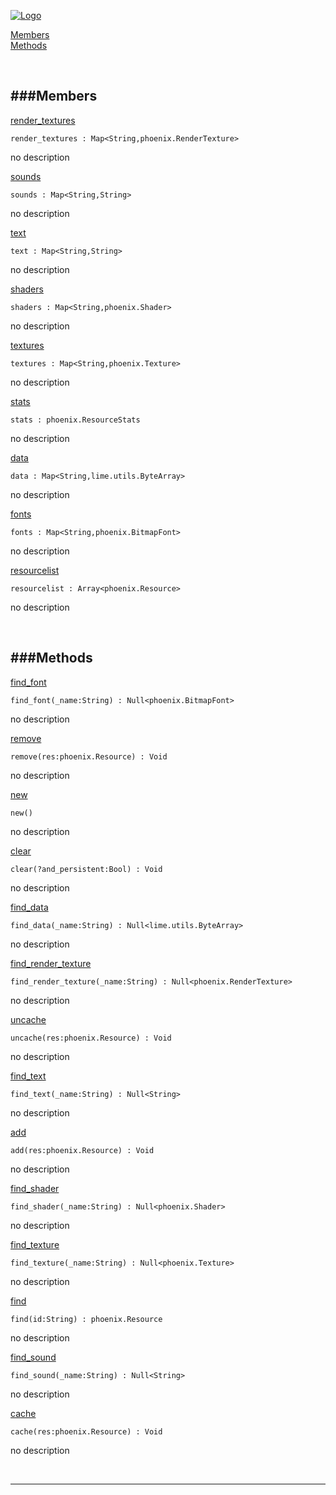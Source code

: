 
[![Logo](http://luxeengine.com/images/logo.png)](index.html)


[Members](#Members)   
[Methods](#Methods)   


&nbsp;   

<a class="lift" name="Members" ></a>
###Members   
---
<a class="lift" name="render_textures" href="#render_textures">render_textures</a>



    render_textures : Map<String,phoenix.RenderTexture>

<span class="small_desc_flat"> no description </span>   

<a class="lift" name="sounds" href="#sounds">sounds</a>



    sounds : Map<String,String>

<span class="small_desc_flat"> no description </span>   

<a class="lift" name="text" href="#text">text</a>



    text : Map<String,String>

<span class="small_desc_flat"> no description </span>   

<a class="lift" name="shaders" href="#shaders">shaders</a>



    shaders : Map<String,phoenix.Shader>

<span class="small_desc_flat"> no description </span>   

<a class="lift" name="textures" href="#textures">textures</a>



    textures : Map<String,phoenix.Texture>

<span class="small_desc_flat"> no description </span>   

<a class="lift" name="stats" href="#stats">stats</a>



    stats : phoenix.ResourceStats

<span class="small_desc_flat"> no description </span>   

<a class="lift" name="data" href="#data">data</a>



    data : Map<String,lime.utils.ByteArray>

<span class="small_desc_flat"> no description </span>   

<a class="lift" name="fonts" href="#fonts">fonts</a>



    fonts : Map<String,phoenix.BitmapFont>

<span class="small_desc_flat"> no description </span>   

<a class="lift" name="resourcelist" href="#resourcelist">resourcelist</a>



    resourcelist : Array<phoenix.Resource>

<span class="small_desc_flat"> no description </span>   

&nbsp;   

<a class="lift" name="Methods" ></a>
###Methods   
---
<a class="lift" name="find_font" href="#find_font">find_font</a>



    find_font(_name:String) : Null<phoenix.BitmapFont>

<span class="small_desc_flat"> no description </span>   

<a class="lift" name="remove" href="#remove">remove</a>



    remove(res:phoenix.Resource) : Void

<span class="small_desc_flat"> no description </span>   

<a class="lift" name="new" href="#new">new</a>



    new() 

<span class="small_desc_flat"> no description </span>   

<a class="lift" name="clear" href="#clear">clear</a>



    clear(?and_persistent:Bool) : Void

<span class="small_desc_flat"> no description </span>   

<a class="lift" name="find_data" href="#find_data">find_data</a>



    find_data(_name:String) : Null<lime.utils.ByteArray>

<span class="small_desc_flat"> no description </span>   

<a class="lift" name="find_render_texture" href="#find_render_texture">find_render_texture</a>



    find_render_texture(_name:String) : Null<phoenix.RenderTexture>

<span class="small_desc_flat"> no description </span>   

<a class="lift" name="uncache" href="#uncache">uncache</a>



    uncache(res:phoenix.Resource) : Void

<span class="small_desc_flat"> no description </span>   

<a class="lift" name="find_text" href="#find_text">find_text</a>



    find_text(_name:String) : Null<String>

<span class="small_desc_flat"> no description </span>   

<a class="lift" name="add" href="#add">add</a>



    add(res:phoenix.Resource) : Void

<span class="small_desc_flat"> no description </span>   

<a class="lift" name="find_shader" href="#find_shader">find_shader</a>



    find_shader(_name:String) : Null<phoenix.Shader>

<span class="small_desc_flat"> no description </span>   

<a class="lift" name="find_texture" href="#find_texture">find_texture</a>



    find_texture(_name:String) : Null<phoenix.Texture>

<span class="small_desc_flat"> no description </span>   

<a class="lift" name="find" href="#find">find</a>



    find(id:String) : phoenix.Resource

<span class="small_desc_flat"> no description </span>   

<a class="lift" name="find_sound" href="#find_sound">find_sound</a>



    find_sound(_name:String) : Null<String>

<span class="small_desc_flat"> no description </span>   

<a class="lift" name="cache" href="#cache">cache</a>



    cache(res:phoenix.Resource) : Void

<span class="small_desc_flat"> no description </span>   



&nbsp;
&nbsp;
&nbsp;

---  


&nbsp;   
&nbsp;   